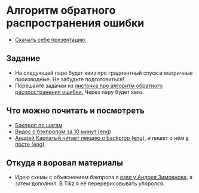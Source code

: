 # Алгоритм обратного распространения ошибки

- [Скачать себе презентацию](https://github.com/FUlyankin/deep_learning_tf/raw/main/week04_backprop/nn_slides_4.pdf)


## Задание 

- На следующей паре будет квиз про градиентный спуск и матричные производные. Не забудьте подготовиться! 
- Порешайте задачки из [листочка про алгоритм обратного распространения ошибки.](https://fulyankin.github.io/deep_learning_masha_book/problem_set_03_backprop/intro_03.html) Через пару будет квиз.


## Что можно почитать и посмотреть

- [Бэкпроп по шагам](https://mattmazur.com/2015/03/17/a-step-by-step-backpropagation-example/)
- [Видос с бэкпропом за 10 минут (eng)](https://www.youtube.com/watch?v=Ilg3gGewQ5U)
- [Андрей Карпатый читает лекцию о backprop (eng),](https://www.youtube.com/watch?v=59Hbtz7XgjM) и пишет о нём [в посте (eng)](http://cs231n.github.io/optimization-2/)


## Откуда я воровал материалы

- Идею схемы с объяснением бэкпропа я [взял у Андрея Зимовнова,](https://github.com/ZEMUSHKA/mml-minor) а затем дополнил. В Tikz я её перерерисовывать упоролся.
